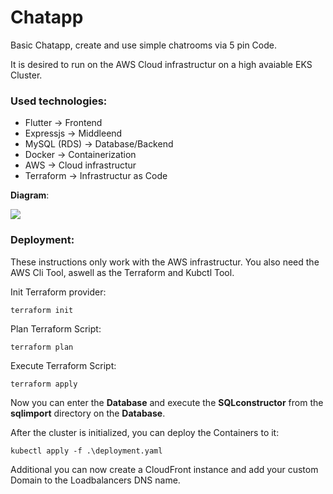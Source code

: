 # Chatapp



Basic Chatapp, create and use simple chatrooms via 5 pin Code.

It is desired to run on the AWS Cloud infrastructur on a high avaiable EKS Cluster.

### Used technologies:

- Flutter 					→ Frontend
- Expressjs 			→ Middleend
- MySQL (RDS) 	→ Database/Backend
- Docker 				→ Containerization
- AWS 						→ Cloud infrastructur
- Terraform 			→ Infrastructur as Code

**Diagram**:

![](https://slabstatic.com/prod/uploads/8q5jdj6q/posts/images/MbbvMdIWtnYUGp-GazGy4A1p.png)

### Deployment:

These instructions only work with the AWS infrastructur. You also need the AWS Cli Tool, aswell as the Terraform and Kubctl Tool.

Init Terraform provider:

```
terraform init

```

Plan Terraform Script:

```
terraform plan

```

Execute Terraform Script:

```
terraform apply

```

Now you can enter the **Database** and execute the **SQLconstructor** from the **sqlimport** directory on the **Database**.

After the cluster is initialized, you can deploy the Containers to it:

```
kubectl apply -f .\deployment.yaml

```

Additional you can now create a CloudFront instance and add your custom Domain to the Loadbalancers DNS name.
